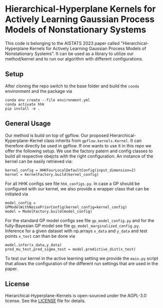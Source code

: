 # Hierarchical-Hyperplane Kernels for Actively Learning Gaussian Process Models of Nonstationary Systems

This code is belonging to the AISTATS 2023 paper called "Hierarchical-Hyperplane Kernels for Actively Learning Gaussian Process Models of Nonstationary Systems". It can be used as a library to utilize our method/kernel and to run our algorithm with different configurations.

## Setup

After cloning the repo switch to the base folder and build the `conda` environment and the package via
```buildoutcfg
conda env create --file environment.yml
conda activate hhk
pip install -e .
```

## General Usage
Our method is build on top of gpflow. Our proposed Hierarchical-Kyperplane-Kernel class inherits from `gpflow.kernels.Kernel`. It can therefore directly be used in gpflow. If one wants to use it in this repo we offer the following setup. We use the factory patern and config classes to build all respective obejcts with the right configuration. An instance of the kernel can be easily retrieved via:
```
kernel_config = HHKFourLocalDefaultConfig(input_dimension=2)
kernel = KernelFactory.build(kernel_config)
```
For all HHK configs see file `hhk_configs.py`.
In case a GP should be configured with our kernel, we also provide a wrapper class that can be initiated via
```
model_config = GPModelWithNoisePriorConfig(kernel_config=kernel_config)
model = ModelFactory.build(model_config)
```
For the standard GP model configs see file `gp_model_config.py` and for the fully-Bayesian GP model see file `gp_model_marginalized_config.py`.
Inference for a given dataset with np.arrays `x_data` and `y_data` and test points `x_test` can than be done via
```
model.infer(x_data,y_data)
pred_mu_test,pred_sigma_test = model.predictive_dist(x_test)
```
To test our kernel in the active learning setting we provide the `main.py` script that allows the configuration of the different run settings that are used in the paper.

## License

Hierarchical-Hyperplane-Kernels is open-sourced under the AGPL-3.0 license. See the
[LICENSE](LICENSE) file for details.
